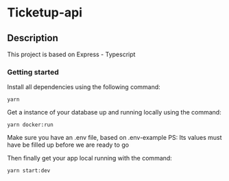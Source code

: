 # Ticketup-api

## Description

This project is based on Express - Typescript

### Getting started

Install all dependencies using the following command:

```
yarn
```

Get a instance of your database up and running locally using the command:

```
yarn docker:run
```

Make sure you have an .env file, based on .env-example
PS: Its values must have be filled up before we are ready to go

Then finally get your app local running with the command:

```
yarn start:dev
```
